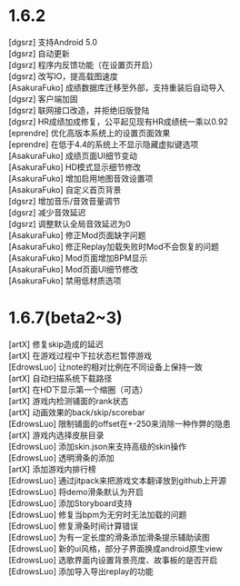 1.6.2
=======================================
[dgsrz] 支持Android 5.0<br>
[dgsrz] 自动更新<br>
[dgsrz] 程序内反馈功能（在设置页开启）<br>
[dgsrz] 改写IO，提高载图速度<br>
[AsakuraFuko] 成绩数据库迁移至外部，支持重装后自动导入<br>
[dgsrz] 客户端加固<br>
[dgsrz] 联网接口改造，并拒绝旧版登陆<br>
[dgsrz] HR成绩加成修复，公平起见现有HR成绩统一乘以0.92<br>
[eprendre] 优化高版本系统上的设置页面效果<br>
[eprendre] 在低于4.4的系统上不显示隐藏虚拟键选项<br>
[AsakuraFuko] 成绩页面UI细节变动<br>
[AsakuraFuko] HD模式显示细节修改<br>
[AsakuraFuko] 增加启用地图音效设置项<br>
[AsakuraFuko] 自定义首页背景<br>
[dgsrz] 增加音乐/音效音量调节<br>
[dgsrz] 减少音效延迟<br>
[dgsrz] 调整默认全局音效延迟为0<br>
[AsakuraFuko] 修正Mod页面缺字问题<br>
[AsakuraFuko] 修正Replay加载失败时Mod不会恢复的问题<br>
[AsakuraFuko] Mod页面增加BPM显示<br>
[AsakuraFuko] Mod页面UI细节修改<br>
[AsakuraFuko] 禁用低材质选项<br>

1.6.7(beta2~3)
======================================
[artX] 修复skip造成的延迟<br>
[artX] 在游戏过程中下拉状态栏暂停游戏<br>
[EdrowsLuo] 让note的相对比例在不同设备上保持一致<br>
[artX] 自动扫描系统下载路径<br>
[artX] 在HD下显示第一个缩圈（可选）<br>
[artX] 游戏内检测铺面的rank状态<br>
[artX] 动画效果的back/skip/scorebar<br>
[EdrowsLuo] 限制铺面的offset在+-250来消除一种作弊的隐患<br>
[artX] 游戏内选择皮肤目录<br>
[EdrowsLuo] 添加skin.json来支持高级的skin操作<br>
[EdrowsLuo] 透明滑条的添加<br>
[artX] 添加游戏内排行榜<br>
[EdrowsLuo] 通过jitpack来把游戏文本翻译放到github上开源<br>
[EdrowsLuo] 将demo滑条默认为开启<br>
[EdrowsLuo] 添加Storyboard支持<br>
[EdrowsLuo] 修复当bpm为无穷时无法加载的问题<br>
[EdrowsLuo] 修复滑条时间计算错误<br>
[EdrowsLuo] 为有一定长度的滑条添加滑条提示辅助读图<br>
[EdrowsLuo] 新的ui风格，部分子界面换成android原生view<br>
[EdrowsLuo] 选歌界面内设置背景亮度、故事板的是否开启<br>
[EdrowsLuo] 添加导入导出replay的功能<br>

 






































































